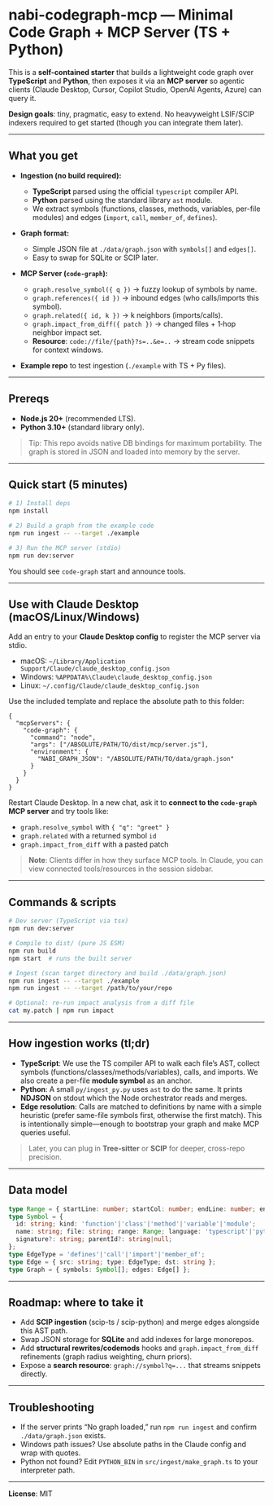# nabi-codegraph-mcp — Minimal Code Graph + MCP Server (TS + Python)

This is a **self-contained starter** that builds a lightweight code graph over **TypeScript** and **Python**, then exposes it via an **MCP server** so agentic clients (Claude Desktop, Cursor, Copilot Studio, OpenAI Agents, Azure) can query it.

**Design goals**: tiny, pragmatic, easy to extend. No heavyweight LSIF/SCIP indexers required to get started (though you can integrate them later).

---

## What you get

- **Ingestion (no build required):**
  - **TypeScript** parsed using the official `typescript` compiler API.
  - **Python** parsed using the standard library `ast` module.
  - We extract symbols (functions, classes, methods, variables, per-file modules) and edges (`import`, `call`, `member_of`, `defines`).

- **Graph format:**
  - Simple JSON file at `./data/graph.json` with `symbols[]` and `edges[]`.
  - Easy to swap for SQLite or SCIP later.

- **MCP Server (`code-graph`):**
  - `graph.resolve_symbol({ q })` → fuzzy lookup of symbols by name.
  - `graph.references({ id })` → inbound edges (who calls/imports this symbol).
  - `graph.related({ id, k })` → k neighbors (imports/calls).
  - `graph.impact_from_diff({ patch })` → changed files + 1‑hop neighbor impact set.
  - **Resource**: `code://file/{path}?s=..&e=..` → stream code snippets for context windows.

- **Example repo** to test ingestion (`./example` with TS + Py files).

---

## Prereqs

- **Node.js 20+** (recommended LTS).
- **Python 3.10+** (standard library only).

> Tip: This repo avoids native DB bindings for maximum portability. The graph is stored in JSON and loaded into memory by the server.

---

## Quick start (5 minutes)

```bash
# 1) Install deps
npm install

# 2) Build a graph from the example code
npm run ingest -- --target ./example

# 3) Run the MCP server (stdio)
npm run dev:server
```

You should see `code-graph` start and announce tools.

---

## Use with Claude Desktop (macOS/Linux/Windows)

Add an entry to your **Claude Desktop config** to register the MCP server via stdio.

- macOS: `~/Library/Application Support/Claude/claude_desktop_config.json`
- Windows: `%APPDATA%\Claude\claude_desktop_config.json`
- Linux: `~/.config/Claude/claude_desktop_config.json`

Use the included template and replace the absolute path to this folder:

```jsonc
{
  "mcpServers": {
    "code-graph": {
      "command": "node",
      "args": ["/ABSOLUTE/PATH/TO/dist/mcp/server.js"],
      "environment": {
        "NABI_GRAPH_JSON": "/ABSOLUTE/PATH/TO/data/graph.json"
      }
    }
  }
}
```

Restart Claude Desktop. In a new chat, ask it to **connect to the `code-graph` MCP server** and try tools like:

- `graph.resolve_symbol` with `{ "q": "greet" }`
- `graph.related` with a returned symbol `id`
- `graph.impact_from_diff` with a pasted patch

> **Note**: Clients differ in how they surface MCP tools. In Claude, you can view connected tools/resources in the session sidebar.

---

## Commands & scripts

```bash
# Dev server (TypeScript via tsx)
npm run dev:server

# Compile to dist/ (pure JS ESM)
npm run build
npm start  # runs the built server

# Ingest (scan target directory and build ./data/graph.json)
npm run ingest -- --target ./example
npm run ingest -- --target /path/to/your/repo

# Optional: re-run impact analysis from a diff file
cat my.patch | npm run impact
```

---

## How ingestion works (tl;dr)

- **TypeScript**: We use the TS compiler API to walk each file’s AST, collect symbols (functions/classes/methods/variables), calls, and imports. We also create a per-file **module symbol** as an anchor.
- **Python**: A small `py/ingest_py.py` uses `ast` to do the same. It prints **NDJSON** on stdout which the Node orchestrator reads and merges.
- **Edge resolution**: Calls are matched to definitions by name with a simple heuristic (prefer same-file symbols first, otherwise the first match). This is intentionally simple—enough to bootstrap your graph and make MCP queries useful.

> Later, you can plug in **Tree‑sitter** or **SCIP** for deeper, cross-repo precision.

---

## Data model

```ts
type Range = { startLine: number; startCol: number; endLine: number; endCol: number };
type Symbol = {
  id: string; kind: 'function'|'class'|'method'|'variable'|'module';
  name: string; file: string; range: Range; language: 'typescript'|'python';
  signature?: string; parentId?: string|null;
};
type EdgeType = 'defines'|'call'|'import'|'member_of';
type Edge = { src: string; type: EdgeType; dst: string };
type Graph = { symbols: Symbol[]; edges: Edge[] };
```

---

## Roadmap: where to take it

- Add **SCIP ingestion** (scip-ts / scip-python) and merge edges alongside this AST path.
- Swap JSON storage for **SQLite** and add indexes for large monorepos.
- Add **structural rewrites/codemods** hooks and `graph.impact_from_diff` refinements (graph radius weighting, churn priors).
- Expose a **search resource**: `graph://symbol?q=...` that streams snippets directly.

---

## Troubleshooting

- If the server prints “No graph loaded,” run `npm run ingest` and confirm `./data/graph.json` exists.
- Windows path issues? Use absolute paths in the Claude config and wrap with quotes.
- Python not found? Edit `PYTHON_BIN` in `src/ingest/make_graph.ts` to your interpreter path.

---

**License**: MIT
